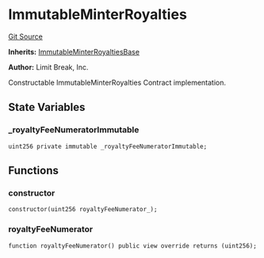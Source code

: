 # ImmutableMinterRoyalties
[Git Source](https://github.com/zanzai-dev/creator-token-standards/blob/e3ca932d2edc594487078ba2c4da4e803f84d6a3/src/programmable-royalties/ImmutableMinterRoyalties.sol)

**Inherits:**
[ImmutableMinterRoyaltiesBase](/src/programmable-royalties/ImmutableMinterRoyalties.sol/abstract.ImmutableMinterRoyaltiesBase.md)

**Author:**
Limit Break, Inc.

Constructable ImmutableMinterRoyalties Contract implementation.


## State Variables
### _royaltyFeeNumeratorImmutable

```solidity
uint256 private immutable _royaltyFeeNumeratorImmutable;
```


## Functions
### constructor


```solidity
constructor(uint256 royaltyFeeNumerator_);
```

### royaltyFeeNumerator


```solidity
function royaltyFeeNumerator() public view override returns (uint256);
```

